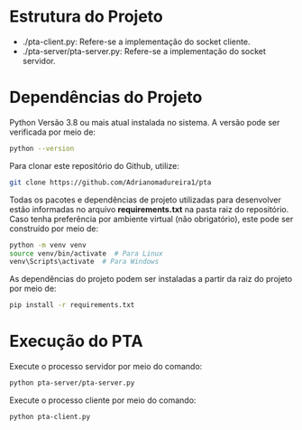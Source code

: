 # Estrutura do Projeto

- ./pta-client.py: Refere-se a implementação do socket cliente.
- ./pta-server/pta-server.py: Refere-se a implementação do socket servidor.

# Dependências do Projeto

Python Versão 3.8 ou mais atual instalada no sistema. A versão pode ser verificada por meio de:
```bash
python --version
```
Para clonar este repositório do Github, utilize:

```bash
git clone https://github.com/Adrianomadureira1/pta
```

Todas os pacotes e dependências de projeto utilizadas para desenvolver estão informadas no arquivo **requirements.txt** na pasta raiz do repositório. Caso tenha preferência por ambiente virtual (não obrigatório), este pode ser construído por meio de:

```bash
python -m venv venv
source venv/bin/activate  # Para Linux
venv\Scripts\activate  # Para Windows
```

As dependências do projeto podem ser instaladas a partir da raiz do projeto por meio de:

```bash
pip install -r requirements.txt
```

# Execução do PTA

Execute o processo servidor por meio do comando: 
```bash
python pta-server/pta-server.py
```
Execute o processo cliente por meio do comando:

```bash
python pta-client.py
```
